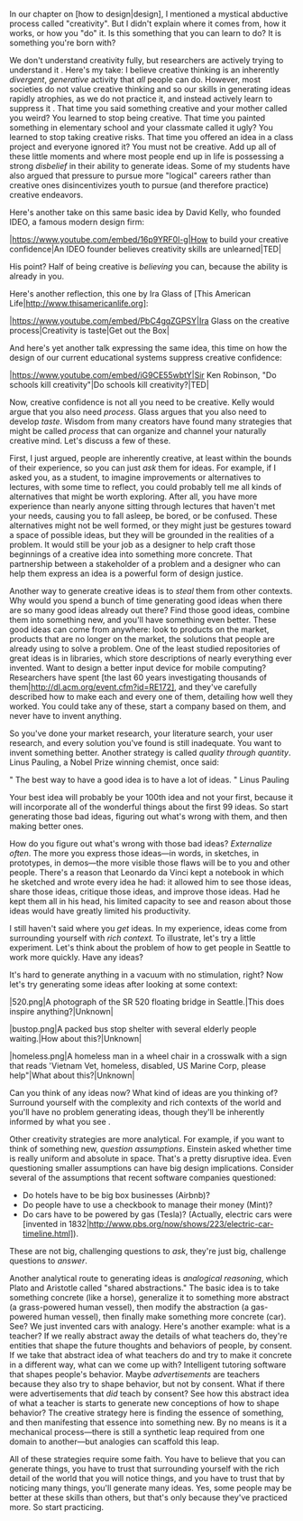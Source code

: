 In our chapter on [how to design|design], I mentioned a mystical abductive process called "creativity". But I didn't explain where it comes from, how it works, or how you "do" it. Is this something that you can learn to do? It is something you're born with?

We don't understand creativity fully, but researchers are actively trying to understand it <farooq06>. Here's my take: I believe creative thinking is an inherently _divergent_, _generative_ activity that *all* people can do. However, most societies do not value creative thinking and so our skills in generating ideas rapidly atrophies, as we do not practice it, and instead actively learn to suppress it <csikszentmihalyi14>. That time you said something creative and your mother called you weird? You learned to stop being creative. That time you painted something in elementary school and your classmate called it ugly? You learned to stop taking creative risks. That time you offered an idea in a class project and everyone ignored it? You must not be creative. Add up all of these little moments and where most people end up in life is possessing a strong _disbelief_ in their ability to generate ideas. Some of my students have also argued that pressure to pursue more "logical" careers rather than creative ones disincentivizes youth to pursue (and therefore practice) creative endeavors.

Here's another take on this same basic idea by David Kelly, who founded IDEO, a famous modern design firm:

|https://www.youtube.com/embed/16p9YRF0l-g|How to build your creative confidence|An IDEO founder believes creativity skills are unlearned|TED|

His point? Half of being creative is _believing_ you can, because the ability is already in you.

Here's another reflection, this one by Ira Glass of [This American Life|http://www.thisamericanlife.org]:

|https://www.youtube.com/embed/PbC4gqZGPSY|Ira Glass on the creative process|Creativity is taste|Get out the Box|

And here's yet another talk expressing the same idea, this time on how the design of our current educational systems suppress creative confidence:

|https://www.youtube.com/embed/iG9CE55wbtY|Sir Ken Robinson, "Do schools kill creativity"|Do schools kill creativity?|TED|

Now, creative confidence is not all you need to be creative. Kelly would argue that you also need _process_. Glass argues that you also need to develop _taste_. Wisdom from many creators have found many strategies that might be called *process* that can organize and channel your naturally creative mind. 
Let's discuss a few of these.
	
First, I just argued, people are inherently creative, at least within the bounds of their experience, so you can just *ask* them for ideas. For example, if I asked you, as a student, to imagine improvements or alternatives to lectures, with some time to reflect, you could probably tell me all kinds of alternatives that might be worth exploring. After all, you have more experience than nearly anyone sitting through lectures that haven't met your needs, causing you to fall asleep, be bored, or be confused. These alternatives might not be well formed, or they might just be gestures toward a space of possible ideas, but they will be grounded in the realities of a problem. It would still be your job as a designer to help craft those beginnings of a creative idea into something more concrete. That partnership between a stakeholder of a problem and a designer who can help them express an idea is a powerful form of design justice.

Another way to generate creative ideas is to *steal* them from other contexts. Why would you spend a bunch of time generating good ideas when there are so many good ideas already out there? Find those good ideas, combine them into something new, and you'll have something even better. These good ideas can come from anywhere: look to products on the market, products that are no longer on the market, the solutions that people are already using to solve a problem. One of the least studied repositories of great ideas is in libraries, which store descriptions of nearly everything ever invented. Want to design a better input device for mobile computing? Researchers have spent [the last 60 years investigating thousands of them|http://dl.acm.org/event.cfm?id=RE172], and they've carefully described how to make each and every one of them, detailing how well they worked. You could take any of these, start a company based on them, and never have to invent anything.

So you've done your market research, your literature search, your user research, and every solution you've found is still inadequate. You want to invent something better. Another strategy is called *quality through quantity*. Linus Pauling, a Nobel Prize winning chemist, once said:

"
The best way to have a good idea is to have a lot of ideas.
" Linus Pauling

Your best idea will probably be your 100th idea and not your first, because it will incorporate all of the wonderful things about the first 99 ideas. So start generating those bad ideas, figuring out what's wrong with them, and then making better ones.

How do you figure out what's wrong with those bad ideas? *Externalize often*. The more you express those ideas&mdash;in words, in sketches, in prototypes, in demos&mdash;the more visible those flaws will be to you and other people. There's a reason that Leonardo da Vinci kept a notebook in which he sketched and wrote every idea he had: it allowed him to see those ideas, share those ideas, critique those ideas, and improve those ideas. Had he kept them all in his head, his limited capacity to see and reason about those ideas would have greatly limited his productivity.

I still haven't said where you _get_ ideas. In my experience, ideas come from surrounding yourself with *rich context.* To illustrate, let's try a little experiment. Let's think about the problem of how to get people in Seattle to work more quickly. Have any ideas?





















It's hard to generate anything in a vacuum with no stimulation, right? Now let's try generating some ideas after looking at some context:

|520.png|A photograph of the SR 520 floating bridge in Seattle.|This does inspire anything?|Unknown|

|bustop.png|A packed bus stop shelter with several elderly people waiting.|How about this?|Unknown|

|homeless.png|A homeless man in a wheel chair in a crosswalk with a sign that reads 'Vietnam Vet, homeless, disabled, US Marine Corp, please help"|What about this?|Unknown|

Can you think of any ideas now? What kind of ideas are you thinking of? Surround yourself with the complexity and rich contexts of the world and you'll have no problem generating ideas, though they'll be inherently informed by what you see <dorst01>.

Other creativity strategies are more analytical. For example, if you want to think of something new, *question assumptions*. Einstein asked whether time is really uniform and absolute in space. That's a pretty disruptive idea. Even questioning smaller assumptions can have big design implications. Consider several of the assumptions that recent software companies questioned:

* Do hotels have to be big box businesses (Airbnb)?
* Do people have to use a checkbook to manage their money (Mint)?
* Do cars have to be powered by gas (Tesla)? (Actually, electric cars were [invented in 1832|http://www.pbs.org/now/shows/223/electric-car-timeline.html]).

These are not big, challenging questions to _ask_, they're just big, challenge questions to _answer_.

Another analytical route to generating ideas is *analogical reasoning*, which Plato and Aristotle called "shared abstractions." The basic idea is to take something concrete (like a horse), generalize it to something more abstract (a grass-powered human vessel), then modify the abstraction (a gas-powered human vessel), then finally make something more concrete (car). See? We just invented cars with analogy. Here's another example: what is a teacher? If we really abstract away the details of what teachers do, they're entities that shape the future thoughts and behaviors of people, by consent. If we take that abstract idea of what teachers do and try to make it concrete in a different way, what can we come up with? Intelligent tutoring software that shapes people's behavior. Maybe _advertisements_ are teachers because they also try to shape behavior, but not by consent. What if there were advertisements that _did_ teach by consent? See how this abstract idea of what a teacher is starts to generate new conceptions of how to shape behavior? The creative strategy here is finding the essence of something, and then manifesting that essence into something new. By no means is it a mechanical process&mdash;there is still a synthetic leap required from one domain to another&mdash;but analogies can scaffold this leap.

All of these strategies require some faith. You have to believe that you can generate things, you have to trust that surrounding yourself with the rich detail of the world that you will notice things, and you have to trust that by noticing many things, you'll generate many ideas. Yes, some people may be better at these skills than others, but that's only because they've practiced more. So start practicing.